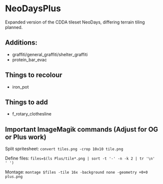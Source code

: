 # NeoDaysPlus

Expanded version of the CDDA tileset NeoDays, differing terrain tiling planned.

## Additions:
- graffiti/general_graffiti/shelter_graffiti
- protein_bar_evac

## Things to recolour
- iron_pot

## Things to add
- f_rotary_clothesline

## Important ImageMagik commands (Adjust for OG or Plus work)

Split spritesheet: `convert tiles.png -crop 10x10 tile.png`

Define files: `files=$(ls Plus/tile*.png | sort -t '-' -n -k 2 | tr '\n' ' ')`

Montage: `montage $files -tile 16x -background none -geometry +0+0 plus.png`
